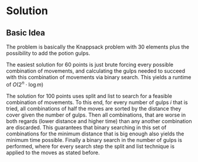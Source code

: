 # Solution

## Basic Idea

The problem is basically the Knappsack problem with 30 elements plus the possibility to add the potion gulps.

The easiest solution for 60 points is just brute forcing every possible combination of movements, and calculating the gulps needed to succeed with this combination of movements via binary search. This yields a runtime of $O(2^n \cdot \log m)$

The solution for 100 points uses split and list to search for a feasible combination of movements. To this end, for every number of gulps $i$ that is tried, all combinations of half the moves are sorted by the distance they cover given the number of gulps. Then all combinations, that are worse in both regards (lower distance and higher time) than any another combination are discarded. This guarantees that binary searching in this set of combinations for the minimum distance that is big enough also yields the minimum time possible. Finally a binary search in the number of gulps is performed, where for every search step the split and list technique is applied to the moves as stated before.
